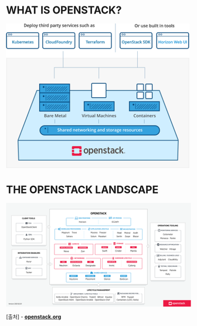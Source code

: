 WHAT IS OPENSTACK?
=====

<img title="openstack" src="./images/openstack/overview-diagram-new.png" alt="openstack" width="500px">


THE OPENSTACK LANDSCAPE
=====

<img title="openstack" src="./images/openstack/openstack-map-v20210201.png" alt="openstack" width="1000px">

[출처] - [**openstack.org**](https://www.openstack.org/)
